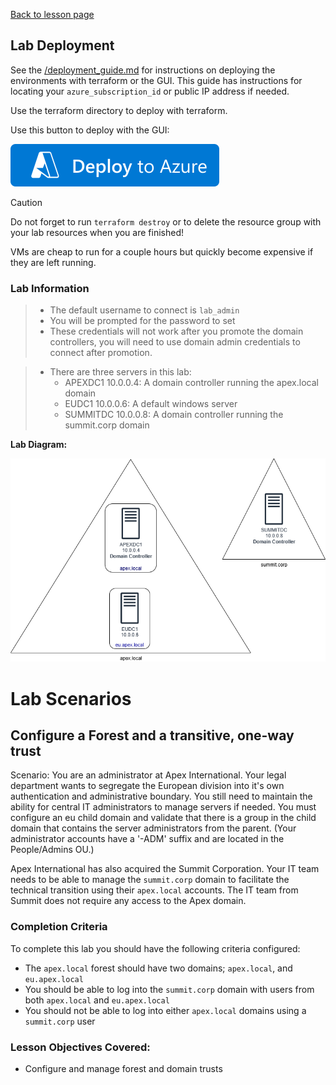 [Back to lesson page](README.md)

## Lab Deployment
See the [/deployment_guide.md](../../../deployment_guide.md) for instructions on deploying the environments with terraform or the GUI. This guide has instructions for locating your `azure_subscription_id` or public IP address if needed.

Use the terraform directory to deploy with terraform.

Use this button to deploy with the GUI:

[![Deploy To Azure](https://raw.githubusercontent.com/Azure/azure-quickstart-templates/master/1-CONTRIBUTION-GUIDE/images/deploytoazure.svg?sanitize=true)](https://portal.azure.com/#create/Microsoft.Template/uri/https%3A%2F%2Fraw.githubusercontent.com%2FDanZab%2Faz800%2Frefs%2Fheads%2Fmain%2Ftemplates%2F1.1.AD.json)

> [!CAUTION]
> Do not forget to run `terraform destroy` or to delete the resource group with your lab resources when you are finished!
>
> VMs are cheap to run for a couple hours but quickly become expensive if they are left running.

### Lab Information

> - The default username to connect is `lab_admin`
> - You will be prompted for the password to set
> - These credentials will not work after you promote the domain controllers, you will need to use domain admin credentials to connect after promotion.

> - There are three servers in this lab:
>     - APEXDC1 10.0.0.4: A domain controller running the apex.local domain
>     - EUDC1 10.0.0.6: A default windows server
>     - SUMMITDC 10.0.0.8: A domain controller running the summit.corp domain

**Lab Diagram:**

![](../../img/AZ800-forest.png)

# Lab Scenarios

## Configure a Forest and a transitive, one-way trust
Scenario: You are an administrator at Apex International. Your legal department wants to segregate the European division into it's own authentication and administrative boundary. You still need to maintain the ability for central IT administrators to manage servers if needed. You must configure an eu child domain and validate that there is a group in the child domain that contains the server administrators from the parent. (Your administrator accounts have a '-ADM' suffix and are located in the People/Admins OU.)

Apex International has also acquired the Summit Corporation. Your IT team needs to be able to manage the `summit.corp` domain to facilitate the technical transition using their `apex.local` accounts. The IT team from Summit does not require any access to the Apex domain.

### Completion Criteria
To complete this lab you should have the following criteria configured:
- The `apex.local` forest should have two domains; `apex.local`, and `eu.apex.local`
- You should be able to log into the `summit.corp` domain with users from both `apex.local` and `eu.apex.local`
- You should not be able to log into either `apex.local` domains using a `summit.corp` user

### Lesson Objectives Covered:
- Configure and manage forest and domain trusts